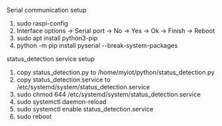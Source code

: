 Serial communication setup
1. sudo raspi-config
2. Interface options -> Serial port -> No -> Yes -> Ok -> Finish -> Reboot
3. sudo apt install python3-pip
4. python -m pip install pyserial --break-system-packages

status_detection service setup
1. copy status_detection.py to /home/myiot/python/status_detection.py
2. copy status_detection.service to /etc/systemd/system/status_detection.service
3. sudo chmod 644 /etc/systemd/system/status_detection.service
4. sudo systemctl daemon-reload
5. sudo systemctl enable status_detection.service
6. sudo reboot